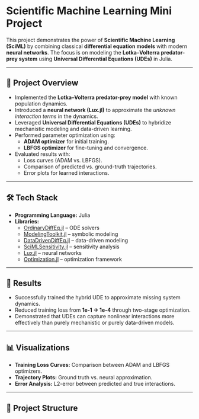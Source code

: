 # Scientific Machine Learning Mini Project

This project demonstrates the power of **Scientific Machine Learning (SciML)** by combining classical **differential equation models** with modern **neural networks**. The focus is on modeling the **Lotka–Volterra predator-prey system** using **Universal Differential Equations (UDEs)** in Julia.

---

## 📌 Project Overview
- Implemented the **Lotka–Volterra predator-prey model** with known population dynamics.
- Introduced a **neural network (Lux.jl)** to approximate the *unknown interaction terms* in the dynamics.
- Leveraged **Universal Differential Equations (UDEs)** to hybridize mechanistic modeling and data-driven learning.
- Performed parameter optimization using:
  - **ADAM optimizer** for initial training.
  - **LBFGS optimizer** for fine-tuning and convergence.
- Evaluated results with:
  - Loss curves (ADAM vs. LBFGS).
  - Comparison of predicted vs. ground-truth trajectories.
  - Error plots for learned interactions.

---

## 🛠️ Tech Stack
- **Programming Language:** Julia
- **Libraries:**
  - [OrdinaryDiffEq.jl](https://github.com/SciML/OrdinaryDiffEq.jl) – ODE solvers
  - [ModelingToolkit.jl](https://github.com/SciML/ModelingToolkit.jl) – symbolic modeling
  - [DataDrivenDiffEq.jl](https://github.com/SciML/DataDrivenDiffEq.jl) – data-driven modeling
  - [SciMLSensitivity.jl](https://github.com/SciML/SciMLSensitivity.jl) – sensitivity analysis
  - [Lux.jl](https://github.com/avik-pal/Lux.jl) – neural networks
  - [Optimization.jl](https://github.com/SciML/Optimization.jl) – optimization framework

---

## 🚀 Results
- Successfully trained the hybrid UDE to approximate missing system dynamics.
- Reduced training loss from **1e-1 → 1e-4** through two-stage optimization.
- Demonstrated that UDEs can capture nonlinear interactions more effectively than purely mechanistic or purely data-driven models.

---

## 📊 Visualizations
- **Training Loss Curves:** Comparison between ADAM and LBFGS optimizers.
- **Trajectory Plots:** Ground truth vs. neural approximation.
- **Error Analysis:** L2-error between predicted and true interactions.

---

## 📂 Project Structure

